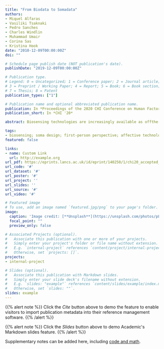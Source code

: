 ```yaml
---
title: "From Biodata to Somadata"
authors:
- Miquel Alfaras
- Vasiliki Tsaknaki
- Pedro Sanches
- Charles Windlin
- Muhammad Umair
- Corina Sas
- Kristina Hook
date: "2010-12-09T00:00:00Z"
doi: ""

# Schedule page publish date (NOT publication's date).
publishDate: "2019-12-09T00:00:00Z"

# Publication type.
# Legend: 0 = Uncategorized; 1 = Conference paper; 2 = Journal article;
# 3 = Preprint / Working Paper; 4 = Report; 5 = Book; 6 = Book section;
# 7 = Thesis; 8 = Patent
publication_types: ["1"]

# Publication name and optional abbreviated publication name.
publication: In *Proceedings of the 2020 CHI Conference on Human Factors in Computing Systems - CHI '20*
publication_short: In *CHI '20*

abstract: Biosensing technologies are increasingly available as offthe-shelf products, yet for many designers, artists and nonengineers, these technologies remain difficult to design with. Through a soma design stance, we devised a novel approach for exploring qualities in biodata. Our explorative process culminated in the design of three artifacts, coupling biosignals to tangible actuation formats. By making abstract biodata perceivable as sound, in tangible form or directly on the skin, it became possible to link qualities of the measurements to our own somatics–our felt experience of our bodily bioprocesses–as they dynamically unfold, spurring somatically-grounded design discoveries of novel possible interactions. We show that making biodata attainable for a felt experience–or as we frame it: turning biodata into somadata–enables not only first-person encounters, but also supports collaborative design processes as the somadata can be shared and experienced dynamically, right at the moment when we explore design ideas.

tags:
- biosensing; soma design; first-person perspective; affective technology; interaction design;
featured: false

links:
- name: Custom Link
  url: http://example.org
url_pdf: https://eprints.lancs.ac.uk/id/eprint/140250/1/chi20_accepted_manuscript.pdf
url_code: '#'
url_dataset: '#'
url_poster: '#'
url_project: ''
url_slides: ''
url_source: '#'
url_video: '#'

# Featured image
# To use, add an image named `featured.jpg/png` to your page's folder. 
image:
  caption: 'Image credit: [**Unsplash**](https://unsplash.com/photos/pLCdAaMFLTE)'
  focal_point: ""
  preview_only: false

# Associated Projects (optional).
#   Associate this publication with one or more of your projects.
#   Simply enter your project's folder or file name without extension.
#   E.g. `internal-project` references `content/project/internal-project/index.md`.
#   Otherwise, set `projects: []`.
projects:
- internal-project

# Slides (optional).
#   Associate this publication with Markdown slides.
#   Simply enter your slide deck's filename without extension.
#   E.g. `slides: "example"` references `content/slides/example/index.md`.
#   Otherwise, set `slides: ""`.
slides: example
---
```


{{% alert note %}}
Click the *Cite* button above to demo the feature to enable visitors to import publication metadata into their reference management software.
{{% /alert %}}

{{% alert note %}}
Click the *Slides* button above to demo Academic's Markdown slides feature.
{{% /alert %}}

Supplementary notes can be added here, including [code and math](https://sourcethemes.com/academic/docs/writing-markdown-latex/).

